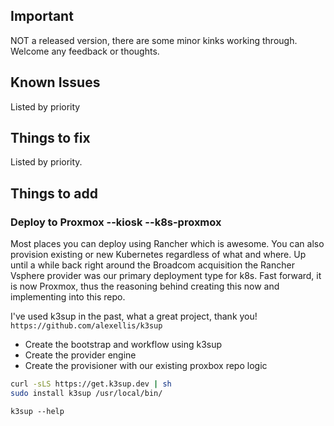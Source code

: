 ## Important
NOT a released version, there are some minor kinks working through. Welcome any feedback or thoughts. 

## Known Issues
Listed by priority

## Things to fix
Listed by priority.
## Things to add

### Deploy to Proxmox --kiosk --k8s-proxmox 
Most places you can deploy using Rancher which is awesome. You can also provision existing or new Kubernetes regardless of what and where.
Up until a while back right around the Broadcom acquisition the Rancher Vsphere provider was our primary deployment type for k8s. Fast forward, it is now Proxmox, thus the reasoning behind creating this now and implementing into this repo. 

I've used k3sup in the past, what a great project, thank you! `https://github.com/alexellis/k3sup`

- Create the bootstrap and workflow using k3sup
- Create the provider engine
- Create the provisioner with our existing proxbox repo logic


```bash
curl -sLS https://get.k3sup.dev | sh
sudo install k3sup /usr/local/bin/
```
```
k3sup --help
```
